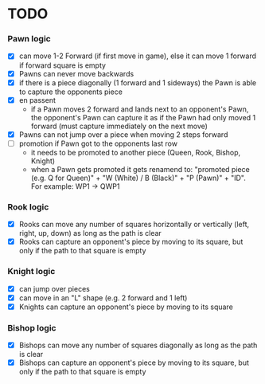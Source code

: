 # TODO

### Pawn logic

- [x] can move 1-2 Forward (if first move in game), else it can move 1 forward if forward square is empty
- [x] Pawns can never move backwards
- [x] if there is a piece diagonally (1 forward and 1 sideways) the Pawn is able to capture the opponents piece 
- [x] en passent
    - if a Pawn moves 2 forward and lands next to an opponent's Pawn, the opponent's Pawn can capture it as if the Pawn had only moved 1 forward (must capture immediately on the next move)
- [x] Pawns can not jump over a piece when moving 2 steps forward
- [ ] promotion if Pawn got to the opponents last row
    - it needs to be promoted to another piece (Queen, Rook, Bishop, Knight)
    - when a Pawn gets promoted it gets renamend to: "promoted piece (e.g. Q for Queen)" + "W (White) / B (Black)" + "P (Pawn)" + "ID". For example: WP1 -> QWP1

### Rook logic

- [x] Rooks can move any number of squares horizontally or vertically (left, right, up, down) as long as the path is clear
- [X] Rooks can capture an opponent's piece by moving to its square, but only if the path to that square is empty

### Knight logic

- [x] can jump over pieces
- [x] can move in an "L" shape (e.g. 2 forward and 1 left)
- [x] Knights can capture an opponent's piece by moving to its square

### Bishop logic

- [x] Bishops can move any number of squares diagonally as long as the path is clear
- [x] Bishops can capture an opponent's piece by moving to its square, but only if the path to that square is empty